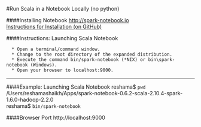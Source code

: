 #Run Scala in a Notebook Locally (no python)

####Installing Notebook
http://spark-notebook.io  
[Instructions for Installation (on GitHub)](https://github.com/andypetrella/spark-notebook/)


####Instructions:  Launching Scala Notebook
```
  * Open a terminal/command window.
  * Change to the root directory of the expanded distribution.
  * Execute the command bin/spark-notebook (*NIX) or bin\spark-notebook (Windows).
  * Open your browser to localhost:9000.
```

---

####Example:  Launching Scala Notebook
reshama$ `pwd`  
/Users/reshamashaikh/Apps/spark-notebook-0.6.2-scala-2.10.4-spark-1.6.0-hadoop-2.2.0  
reshama$ `bin/spark-notebook`

####Browser Port
http://localhost:9000
